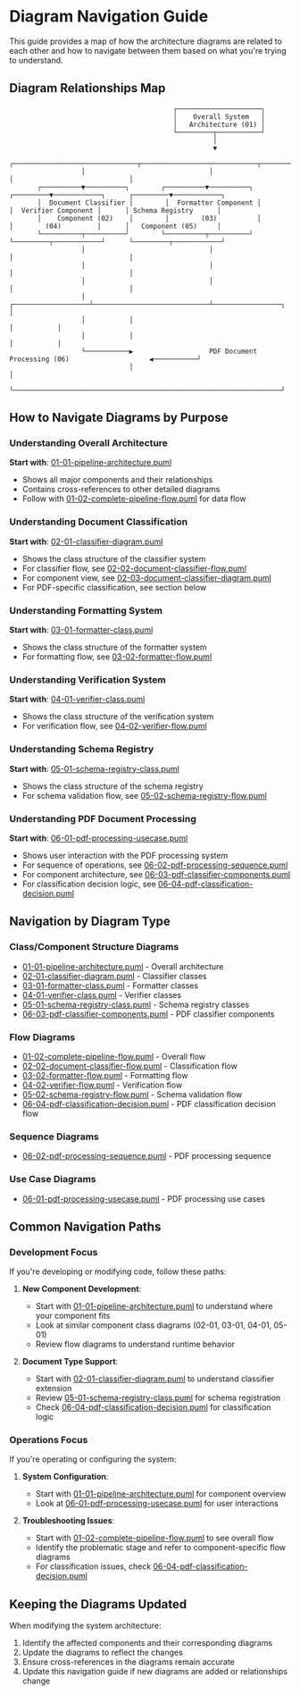 # Diagram Navigation Guide

This guide provides a map of how the architecture diagrams are related to each other and how to navigate between them based on what you're trying to understand.

## Diagram Relationships Map

```
                                         ┌─────────────────────┐
                                         │    Overall System   │
                                         │   Architecture (01) │
                                         └─────────┬───────────┘
                                                   │
                                                   ▼
                  ┌───────────────────────────────┬─────────────────────────────┬─────────────────────────────┐
                  │                               │                             │                             │
       ┌──────────▼──────────┐        ┌──────────▼──────────┐        ┌─────────▼────────────┐      ┌─────────▼────────────┐
       │  Document Classifier │        │  Formatter Component │        │  Verifier Component │      │ Schema Registry      │
       │    Component (02)    │        │        (03)          │        │        (04)         │      │   Component (05)     │
       └──────────┬──────────┘        └──────────┬──────────┘        └─────────┬────────────┘      └─────────┬────────────┘
                  │                               │                             │                             │
                  │                               │                             │                             │
                  │                               │                             │                             │
                  │           ┌───────────────────┴─────────────────────────────┴─────────────────┐           │
                  │           │                                                                   │           │
                  │           │                                                                   │           │
                  └───────────▶                   PDF Document Processing (06)                    ◀───────────┘
                              │                                                                   │
                              └───────────────────────────────────────────────────────────────────┘
```

## How to Navigate Diagrams by Purpose

### Understanding Overall Architecture
**Start with**: [01-01-pipeline-architecture.puml](01-01-pipeline-architecture.puml)
* Shows all major components and their relationships
* Contains cross-references to other detailed diagrams
* Follow with [01-02-complete-pipeline-flow.puml](01-02-complete-pipeline-flow.puml) for data flow

### Understanding Document Classification
**Start with**: [02-01-classifier-diagram.puml](02-01-classifier-diagram.puml)
* Shows the class structure of the classifier system
* For classifier flow, see [02-02-document-classifier-flow.puml](02-02-document-classifier-flow.puml)
* For component view, see [02-03-document-classifier-diagram.puml](02-03-document-classifier-diagram.puml)
* For PDF-specific classification, see section below

### Understanding Formatting System
**Start with**: [03-01-formatter-class.puml](03-01-formatter-class.puml)
* Shows the class structure of the formatter system
* For formatting flow, see [03-02-formatter-flow.puml](03-02-formatter-flow.puml)

### Understanding Verification System
**Start with**: [04-01-verifier-class.puml](04-01-verifier-class.puml)
* Shows the class structure of the verification system
* For verification flow, see [04-02-verifier-flow.puml](04-02-verifier-flow.puml)

### Understanding Schema Registry
**Start with**: [05-01-schema-registry-class.puml](05-01-schema-registry-class.puml)
* Shows the class structure of the schema registry
* For schema validation flow, see [05-02-schema-registry-flow.puml](05-02-schema-registry-flow.puml)

### Understanding PDF Document Processing
**Start with**: [06-01-pdf-processing-usecase.puml](06-01-pdf-processing-usecase.puml)
* Shows user interaction with the PDF processing system
* For sequence of operations, see [06-02-pdf-processing-sequence.puml](06-02-pdf-processing-sequence.puml)
* For component architecture, see [06-03-pdf-classifier-components.puml](06-03-pdf-classifier-components.puml)
* For classification decision logic, see [06-04-pdf-classification-decision.puml](06-04-pdf-classification-decision.puml)

## Navigation by Diagram Type

### Class/Component Structure Diagrams
* [01-01-pipeline-architecture.puml](01-01-pipeline-architecture.puml) - Overall architecture
* [02-01-classifier-diagram.puml](02-01-classifier-diagram.puml) - Classifier classes
* [03-01-formatter-class.puml](03-01-formatter-class.puml) - Formatter classes
* [04-01-verifier-class.puml](04-01-verifier-class.puml) - Verifier classes
* [05-01-schema-registry-class.puml](05-01-schema-registry-class.puml) - Schema registry classes
* [06-03-pdf-classifier-components.puml](06-03-pdf-classifier-components.puml) - PDF classifier components

### Flow Diagrams
* [01-02-complete-pipeline-flow.puml](01-02-complete-pipeline-flow.puml) - Overall flow
* [02-02-document-classifier-flow.puml](02-02-document-classifier-flow.puml) - Classification flow
* [03-02-formatter-flow.puml](03-02-formatter-flow.puml) - Formatting flow
* [04-02-verifier-flow.puml](04-02-verifier-flow.puml) - Verification flow
* [05-02-schema-registry-flow.puml](05-02-schema-registry-flow.puml) - Schema validation flow
* [06-04-pdf-classification-decision.puml](06-04-pdf-classification-decision.puml) - PDF classification decision flow

### Sequence Diagrams
* [06-02-pdf-processing-sequence.puml](06-02-pdf-processing-sequence.puml) - PDF processing sequence

### Use Case Diagrams
* [06-01-pdf-processing-usecase.puml](06-01-pdf-processing-usecase.puml) - PDF processing use cases

## Common Navigation Paths

### Development Focus
If you're developing or modifying code, follow these paths:

1. **New Component Development**:
   * Start with [01-01-pipeline-architecture.puml](01-01-pipeline-architecture.puml) to understand where your component fits
   * Look at similar component class diagrams (02-01, 03-01, 04-01, 05-01)
   * Review flow diagrams to understand runtime behavior

2. **Document Type Support**:
   * Start with [02-01-classifier-diagram.puml](02-01-classifier-diagram.puml) to understand classifier extension
   * Review [05-01-schema-registry-class.puml](05-01-schema-registry-class.puml) for schema registration
   * Check [06-04-pdf-classification-decision.puml](06-04-pdf-classification-decision.puml) for classification logic

### Operations Focus
If you're operating or configuring the system:

1. **System Configuration**:
   * Start with [01-01-pipeline-architecture.puml](01-01-pipeline-architecture.puml) for component overview
   * Look at [06-01-pdf-processing-usecase.puml](06-01-pdf-processing-usecase.puml) for user interactions
   
2. **Troubleshooting Issues**:
   * Start with [01-02-complete-pipeline-flow.puml](01-02-complete-pipeline-flow.puml) to see overall flow
   * Identify the problematic stage and refer to component-specific flow diagrams
   * For classification issues, check [06-04-pdf-classification-decision.puml](06-04-pdf-classification-decision.puml)

## Keeping the Diagrams Updated

When modifying the system architecture:

1. Identify the affected components and their corresponding diagrams
2. Update the diagrams to reflect the changes
3. Ensure cross-references in the diagrams remain accurate
4. Update this navigation guide if new diagrams are added or relationships change